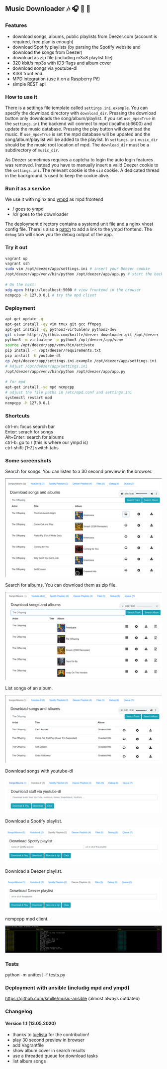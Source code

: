 ## Music Downloader  :notes: :headphones: :dancer: :unicorn:

### Features

- download songs, albums, public playlists from Deezer.com (account is required, free plan is enough)
- download Spotify playlists (by parsing the Spotify website and download the songs from Deezer)
- download as zip file (including m3u8 playlist file)
- 320 kbit/s mp3s with ID3-Tags and album cover
- download songs via youtube-dl
- KISS front end
- MPD integration (use it on a Raspberry Pi!)
- simple REST api



### How to use it

There is a settings file template called `settings.ini.example`. You can specify the download directory with  `download_dir`. Pressing the download button only downloads the song/album/playlist. If you set `use_mpd=True` in the `settings.ini` the backend will connect to mpd (localhost:6600) and update the music database. Pressing the play button will download the music. If `use_mpd=True`  is set the mpd database will be updated and the song/album/playlist will be added to the playlist. In `settings.ini` `music_dir` should be the music root location of mpd. The `download_dir` must be a subdirectory of `music_dir`. 

As Deezer sometimes requires a captcha to login the auto login features was removed. Instead you have to manually insert a valid Deezer cookie to the `settings.ini`. The relevant cookie is the `sid` cookie. A dedicated thread in the background is used to keep the cookie alive.



### Run it as a service

We use it with nginx and [ympd](https://github.com/notandy/ympd) as mpd frontend

- / goes to ympd
- /d/ goes to the downloader

The deployment directory contains a systemd unit file and a nginx vhost config file. There is also a [patch](https://github.com/kmille/music-ansible/blob/master/roles/ympd/files/fix_header.patch) to add a link to the ympd frontend. The `debug` tab will show you the debug output of the app.



### Try it out

```bash	
vagrant up
vagrant ssh
sudo vim /opt/deezer/app/settings.ini # insert your Deezer cookie
/opt/deezer/app/venv/bin/python /opt/deezer/app/app.py # start the backend

# On the host:
xdg-open http://localhost:5000 # view frontend in the browser
ncmpcpp -h 127.0.0.1 # try the mpd client
```


### Deployment
```bash
apt-get update -q
apt-get install -qy vim tmux git gcc ffmpeg
apt-get install -qy python3-virtualenv python3-dev
git clone https://github.com/kmille/deezer-downloader.git /opt/deezer
python3 -m virtualenv -p python3 /opt/deezer/app/venv
source /opt/deezer/app/venv/bin/activate
pip install -r /opt/deezer/requirements.txt
pip install -U youtube-dl
cp /opt/deezer/app/settings.ini.example /opt/deezer/app/settings.ini
# Adjust /opt/deezer/app/settings.ini
/opt/deezer/app/venv/bin/python /opt/deezer/app/app.py

# for mpd
apt-get install -yq mpd ncmpcpp
# adjust the file paths in /etc/mpd.conf and settings.ini
systemctl restart mpd
ncmpcpp -h 127.0.0.1
```



### Shortcuts
ctrl-m: focus search bar  
Enter: serach for songs   
Alt+Enter: search for albums  
ctrl-b: go to / (this is where our ympd is)  
ctrl-shift-[1-7] switch tabs    



### Some screenshots

Search for songs. You can listen to a 30 second preview in the browser.  

![](/screenshots/2020-05-13-211356_screenshot.png)  

Search for albums. You can download them as zip file.  

![](/screenshots/2020-05-13-213544_screenshot.png)

List songs of an album.

![](/screenshots/2020-05-13-211528_screenshot.png)

Download songs with youtube-dl  

![](/screenshots/2020-05-13-211622_screenshot.png)

Download a Spotify playlist.   

![](/screenshots/2020-05-13-211629_screenshot.png)  

Download a Deezer playlist.    

![](/screenshots/2020-05-13-211633_screenshot.png)  

ncmpcpp mpd client.  

![](/screenshots/2020-05-13-212025_screenshot.png)  



### Tests

python -m unittest -f tests.py  



### Deployment with ansible (includig mpd and ympd)
https://github.com/kmille/music-ansible (almost always outdated)



### Changelog

#### Version 1.1 (13.05.2020)

- thanks to [luelista](https://github.com/luelista) for the contribution!
- play 30 second preview in browser
- add Vagrantfile
- show album cover in search results
- use a threaded queue for download tasks
- list album songs
